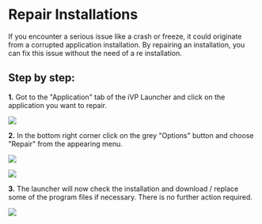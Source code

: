 # Repair Installations

If you encounter a serious issue like a crash or freeze, it could originate from a corrupted application installation. By repairing an installation, you can fix this issue without the need of a re installation.

## Step by step:

**1.** Got to the "Application" tab of the iVP Launcher and click on the application you want to repair.

![](../../../.gitbook/assets/launcher_applications.jpg)

**2.** In the bottom right corner click on the grey "Options" button and choose "Repair" from the appearing menu.

![](../../../.gitbook/assets/launcher_application_options.jpg)

![](../../../.gitbook/assets/launcher_application_menu_repair.jpg)

**3.** The launcher will now check the installation and download / replace some of the program files if necessary. There is no further action required.

![](../../../.gitbook/assets/launcher_application_busy.jpg)